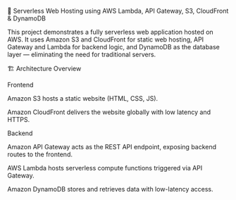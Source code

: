 🧠 Serverless Web Hosting using AWS Lambda, API Gateway, S3, CloudFront & DynamoDB

This project demonstrates a fully serverless web application hosted on AWS. It uses Amazon S3 and CloudFront for static web hosting, API Gateway and Lambda for backend logic, and DynamoDB as the database layer — eliminating the need for traditional servers.

🏗️ Architecture Overview

Frontend

Amazon S3 hosts a static website (HTML, CSS, JS).

Amazon CloudFront delivers the website globally with low latency and HTTPS.

Backend

Amazon API Gateway acts as the REST API endpoint, exposing backend routes to the frontend.

AWS Lambda hosts serverless compute functions triggered via API Gateway.

Amazon DynamoDB stores and retrieves data with low-latency access.
